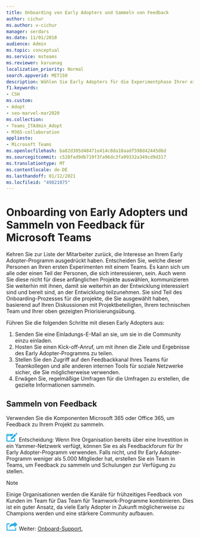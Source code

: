 ```yaml
---
title: Onboarding von Early Adopters und Sammeln von Feedback
author: cichur
ms.author: v-cichur
manager: serdars
ms.date: 11/01/2018
audience: Admin
ms.topic: conceptual
ms.service: msteams
ms.reviewer: karuanag
localization_priority: Normal
search.appverid: MET150
description: Wählen Sie Early Adopters für die Experimentphase Ihrer einführung Teams und sammeln Sie dann Feedback für Ihr Projekt.
f1.keywords:
- CSH
ms.custom:
- Adopt
- seo-marvel-mar2020
ms.collection:
- Teams_ITAdmin_Adopt
- M365-collaboration
appliesto:
- Microsoft Teams
ms.openlocfilehash: ba82d305d48471e414c8da18aadf598d42445d6d
ms.sourcegitcommit: c528fad9db719f3fa96dc3fa99332a349cd9d317
ms.translationtype: MT
ms.contentlocale: de-DE
ms.lasthandoff: 01/12/2021
ms.locfileid: "49821075"
---
```

# <a name="onboard-early-adopters-and-gather-feedback-for-microsoft-teams"></a>Onboarding von Early Adopters und Sammeln von Feedback für Microsoft Teams

Kehren Sie zur Liste der Mitarbeiter zurück, die Interesse an Ihrem Early Adopter-Programm ausgedrückt haben. Entscheiden Sie, welche dieser Personen an Ihren ersten Experimenten mit einem Teams. Es kann sich um alle oder einen Teil der Personen, die sich interessieren, sein. Auch wenn Sie diese nicht für diese anfänglichen Projekte auswählen, kommunizieren Sie weiterhin mit ihnen, damit sie weiterhin an der Entwicklung interessiert sind und bereit sind, an der Entwicklung teilzunehmen. Sie sind Teil des Onboarding-Prozesses für die projekte, die Sie ausgewählt haben, basierend auf Ihren Diskussionen mit Projektbeteiligten, Ihrem technischen Team und Ihrer oben gezeigten Priorisierungsübung. 

Führen Sie die folgenden Schritte mit diesen Early Adopters aus:

1. Senden Sie eine Einladungs-E-Mail an sie, um sie in die Community einzu einladen.
2. Hosten Sie einen Kick-off-Anruf, um mit ihnen die Ziele und Ergebnisse des Early Adopter-Programms zu teilen.
3. Stellen Sie den Zugriff auf den Feedbackkanal Ihres Teams für Teamkollegen und alle anderen internen Tools für soziale Netzwerke sicher, die Sie möglicherweise verwenden. 
4. Erwägen Sie, regelmäßige Umfragen für die Umfragen zu erstellen, die gezielte Informationen sammeln.

## <a name="gather-feedback"></a>Sammeln von Feedback

Verwenden Sie die Komponenten Microsoft 365 oder Office 365, um Feedback zu Ihrem Projekt zu sammeln.
  
![Ein Symbol, das einen Entscheidungspunkt darstellt](media/teams-adoption-decision-icon.png) Entscheidung: Wenn Ihre Organisation bereits über eine Investition in ein Yammer-Netzwerk verfügt, können Sie es als Feedbackforum für Ihr Early Adopter-Programm verwenden. Falls nicht, und Ihr Early Adopter-Programm weniger als 5.000 Mitglieder hat, erstellen Sie ein Team in Teams, um Feedback zu sammeln und Schulungen zur Verfügung zu stellen.
  
> [!Note]
> Einige Organisationen werden die Kanäle für frühzeitiges Feedback von Kunden im Team für Das Team für Teamwork-Programme kombinieren. Dies ist ein guter Ansatz, da viele Early Adopter in Zukunft möglicherweise zu Champions werden und eine stärkere Community aufbauen. 


![Ein Symbol für den nächsten Schritt ](media/teams-adoption-next-icon.png) Weiter: [Onboard-Support.](teams-adoption-onboard-support.md)
